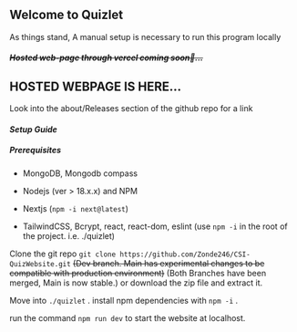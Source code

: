 ## Welcome to Quizlet

As things stand, A manual setup is necessary to run this program locally

##### ~~Hosted web-page through vercel coming soon👀...~~



## HOSTED WEBPAGE IS HERE...

Look into the about/Releases section of the github repo for a link

#### _Setup Guide_

##### Prerequisites

- MongoDB, Mongodb compass

- Nodejs (ver > 18.x.x) and NPM

- Nextjs (```npm -i next@latest```)

- TailwindCSS, Bcrypt, react, react-dom, eslint (use ```npm -i``` in the root of the project. i.e. ./quizlet)

Clone the git repo ```git clone https://github.com/Zonde246/CSI-QuizWebsite.git``` ~~(Dev branch. Main has experimental changes to be compatible with production environment)~~ (Both Branches have been merged, Main is now stable.) or download the zip file and extract it.

Move into `./quizlet` . install npm dependencies with `npm -i` .

run the command ```npm run dev``` to start the website at localhost. 


